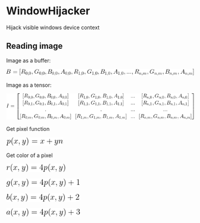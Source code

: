 # WindowHijacker
Hijack visible windows device context

## Reading image

Image as a buffer:

![alt text](https://github.com/MorcilloSanz/WindowHijacker/blob/main/img/imageBuffer.png)

Image as a tensor:

![alt text](https://github.com/MorcilloSanz/WindowHijacker/blob/main/img/imageTensor.png)

Get pixel function

![alt text](https://github.com/MorcilloSanz/WindowHijacker/blob/main/img/pfun.png)

Get color of a pixel

![alt text](https://github.com/MorcilloSanz/WindowHijacker/blob/main/img/rfun.png)

![alt text](https://github.com/MorcilloSanz/WindowHijacker/blob/main/img/gfun.png)

![alt text](https://github.com/MorcilloSanz/WindowHijacker/blob/main/img/bfun.png)

![alt text](https://github.com/MorcilloSanz/WindowHijacker/blob/main/img/afun.png)